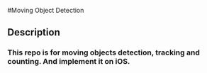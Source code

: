 #Moving Object Detection

## Description

### This repo is for moving objects detection, tracking and counting. And implement it on iOS.
